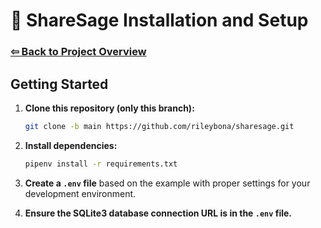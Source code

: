 # 📑 ShareSage Installation and Setup

### [⇦ Back to Project Overview](../README.md)

## Getting Started

1. **Clone this repository (only this branch):**

   ```bash
   git clone -b main https://github.com/rileybona/sharesage.git
   ```

2. **Install dependencies:**

   ```bash
   pipenv install -r requirements.txt
   ```

3. **Create a `.env` file** based on the example with proper settings for your development environment.

4. **Ensure the SQLite3 database connection URL is in the `.env` file.**
